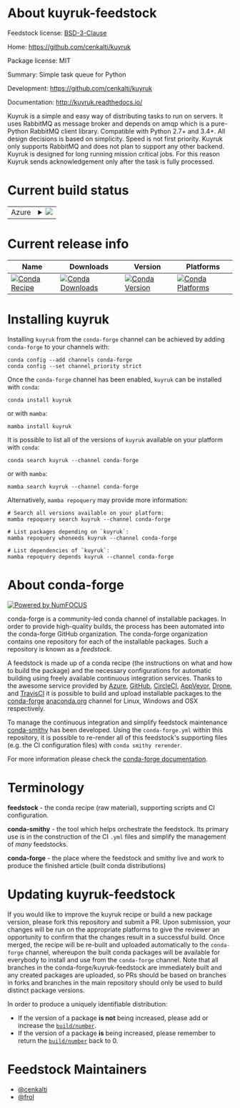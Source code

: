 About kuyruk-feedstock
======================

Feedstock license: [BSD-3-Clause](https://github.com/conda-forge/kuyruk-feedstock/blob/main/LICENSE.txt)

Home: https://github.com/cenkalti/kuyruk

Package license: MIT

Summary: Simple task queue for Python

Development: https://github.com/cenkalti/kuyruk

Documentation: http://kuyruk.readthedocs.io/

Kuyruk is a simple and easy way of distributing tasks to run on servers.
It uses RabbitMQ as message broker and depends on amqp which is a
pure-Python RabbitMQ client library. Compatible with Python 2.7+ and 3.4+.
All design decisions is based on simplicity. Speed is not first priority.
Kuyruk only supports RabbitMQ and does not plan to support any other
backend. Kuyruk is designed for long running mission critical jobs. For
this reason Kuyruk sends acknowledgement only after the task is fully
processed.


Current build status
====================


<table>
    
  <tr>
    <td>Azure</td>
    <td>
      <details>
        <summary>
          <a href="https://dev.azure.com/conda-forge/feedstock-builds/_build/latest?definitionId=508&branchName=main">
            <img src="https://dev.azure.com/conda-forge/feedstock-builds/_apis/build/status/kuyruk-feedstock?branchName=main">
          </a>
        </summary>
        <table>
          <thead><tr><th>Variant</th><th>Status</th></tr></thead>
          <tbody><tr>
              <td>linux_64_python3.10.____cpython</td>
              <td>
                <a href="https://dev.azure.com/conda-forge/feedstock-builds/_build/latest?definitionId=508&branchName=main">
                  <img src="https://dev.azure.com/conda-forge/feedstock-builds/_apis/build/status/kuyruk-feedstock?branchName=main&jobName=linux&configuration=linux%20linux_64_python3.10.____cpython" alt="variant">
                </a>
              </td>
            </tr><tr>
              <td>linux_64_python3.11.____cpython</td>
              <td>
                <a href="https://dev.azure.com/conda-forge/feedstock-builds/_build/latest?definitionId=508&branchName=main">
                  <img src="https://dev.azure.com/conda-forge/feedstock-builds/_apis/build/status/kuyruk-feedstock?branchName=main&jobName=linux&configuration=linux%20linux_64_python3.11.____cpython" alt="variant">
                </a>
              </td>
            </tr><tr>
              <td>linux_64_python3.12.____cpython</td>
              <td>
                <a href="https://dev.azure.com/conda-forge/feedstock-builds/_build/latest?definitionId=508&branchName=main">
                  <img src="https://dev.azure.com/conda-forge/feedstock-builds/_apis/build/status/kuyruk-feedstock?branchName=main&jobName=linux&configuration=linux%20linux_64_python3.12.____cpython" alt="variant">
                </a>
              </td>
            </tr><tr>
              <td>linux_64_python3.13.____cp313</td>
              <td>
                <a href="https://dev.azure.com/conda-forge/feedstock-builds/_build/latest?definitionId=508&branchName=main">
                  <img src="https://dev.azure.com/conda-forge/feedstock-builds/_apis/build/status/kuyruk-feedstock?branchName=main&jobName=linux&configuration=linux%20linux_64_python3.13.____cp313" alt="variant">
                </a>
              </td>
            </tr><tr>
              <td>linux_64_python3.9.____cpython</td>
              <td>
                <a href="https://dev.azure.com/conda-forge/feedstock-builds/_build/latest?definitionId=508&branchName=main">
                  <img src="https://dev.azure.com/conda-forge/feedstock-builds/_apis/build/status/kuyruk-feedstock?branchName=main&jobName=linux&configuration=linux%20linux_64_python3.9.____cpython" alt="variant">
                </a>
              </td>
            </tr><tr>
              <td>osx_64_python3.10.____cpython</td>
              <td>
                <a href="https://dev.azure.com/conda-forge/feedstock-builds/_build/latest?definitionId=508&branchName=main">
                  <img src="https://dev.azure.com/conda-forge/feedstock-builds/_apis/build/status/kuyruk-feedstock?branchName=main&jobName=osx&configuration=osx%20osx_64_python3.10.____cpython" alt="variant">
                </a>
              </td>
            </tr><tr>
              <td>osx_64_python3.11.____cpython</td>
              <td>
                <a href="https://dev.azure.com/conda-forge/feedstock-builds/_build/latest?definitionId=508&branchName=main">
                  <img src="https://dev.azure.com/conda-forge/feedstock-builds/_apis/build/status/kuyruk-feedstock?branchName=main&jobName=osx&configuration=osx%20osx_64_python3.11.____cpython" alt="variant">
                </a>
              </td>
            </tr><tr>
              <td>osx_64_python3.12.____cpython</td>
              <td>
                <a href="https://dev.azure.com/conda-forge/feedstock-builds/_build/latest?definitionId=508&branchName=main">
                  <img src="https://dev.azure.com/conda-forge/feedstock-builds/_apis/build/status/kuyruk-feedstock?branchName=main&jobName=osx&configuration=osx%20osx_64_python3.12.____cpython" alt="variant">
                </a>
              </td>
            </tr><tr>
              <td>osx_64_python3.13.____cp313</td>
              <td>
                <a href="https://dev.azure.com/conda-forge/feedstock-builds/_build/latest?definitionId=508&branchName=main">
                  <img src="https://dev.azure.com/conda-forge/feedstock-builds/_apis/build/status/kuyruk-feedstock?branchName=main&jobName=osx&configuration=osx%20osx_64_python3.13.____cp313" alt="variant">
                </a>
              </td>
            </tr><tr>
              <td>osx_64_python3.9.____cpython</td>
              <td>
                <a href="https://dev.azure.com/conda-forge/feedstock-builds/_build/latest?definitionId=508&branchName=main">
                  <img src="https://dev.azure.com/conda-forge/feedstock-builds/_apis/build/status/kuyruk-feedstock?branchName=main&jobName=osx&configuration=osx%20osx_64_python3.9.____cpython" alt="variant">
                </a>
              </td>
            </tr><tr>
              <td>win_64_python3.10.____cpython</td>
              <td>
                <a href="https://dev.azure.com/conda-forge/feedstock-builds/_build/latest?definitionId=508&branchName=main">
                  <img src="https://dev.azure.com/conda-forge/feedstock-builds/_apis/build/status/kuyruk-feedstock?branchName=main&jobName=win&configuration=win%20win_64_python3.10.____cpython" alt="variant">
                </a>
              </td>
            </tr><tr>
              <td>win_64_python3.11.____cpython</td>
              <td>
                <a href="https://dev.azure.com/conda-forge/feedstock-builds/_build/latest?definitionId=508&branchName=main">
                  <img src="https://dev.azure.com/conda-forge/feedstock-builds/_apis/build/status/kuyruk-feedstock?branchName=main&jobName=win&configuration=win%20win_64_python3.11.____cpython" alt="variant">
                </a>
              </td>
            </tr><tr>
              <td>win_64_python3.12.____cpython</td>
              <td>
                <a href="https://dev.azure.com/conda-forge/feedstock-builds/_build/latest?definitionId=508&branchName=main">
                  <img src="https://dev.azure.com/conda-forge/feedstock-builds/_apis/build/status/kuyruk-feedstock?branchName=main&jobName=win&configuration=win%20win_64_python3.12.____cpython" alt="variant">
                </a>
              </td>
            </tr><tr>
              <td>win_64_python3.13.____cp313</td>
              <td>
                <a href="https://dev.azure.com/conda-forge/feedstock-builds/_build/latest?definitionId=508&branchName=main">
                  <img src="https://dev.azure.com/conda-forge/feedstock-builds/_apis/build/status/kuyruk-feedstock?branchName=main&jobName=win&configuration=win%20win_64_python3.13.____cp313" alt="variant">
                </a>
              </td>
            </tr><tr>
              <td>win_64_python3.9.____cpython</td>
              <td>
                <a href="https://dev.azure.com/conda-forge/feedstock-builds/_build/latest?definitionId=508&branchName=main">
                  <img src="https://dev.azure.com/conda-forge/feedstock-builds/_apis/build/status/kuyruk-feedstock?branchName=main&jobName=win&configuration=win%20win_64_python3.9.____cpython" alt="variant">
                </a>
              </td>
            </tr>
          </tbody>
        </table>
      </details>
    </td>
  </tr>
</table>

Current release info
====================

| Name | Downloads | Version | Platforms |
| --- | --- | --- | --- |
| [![Conda Recipe](https://img.shields.io/badge/recipe-kuyruk-green.svg)](https://anaconda.org/conda-forge/kuyruk) | [![Conda Downloads](https://img.shields.io/conda/dn/conda-forge/kuyruk.svg)](https://anaconda.org/conda-forge/kuyruk) | [![Conda Version](https://img.shields.io/conda/vn/conda-forge/kuyruk.svg)](https://anaconda.org/conda-forge/kuyruk) | [![Conda Platforms](https://img.shields.io/conda/pn/conda-forge/kuyruk.svg)](https://anaconda.org/conda-forge/kuyruk) |

Installing kuyruk
=================

Installing `kuyruk` from the `conda-forge` channel can be achieved by adding `conda-forge` to your channels with:

```
conda config --add channels conda-forge
conda config --set channel_priority strict
```

Once the `conda-forge` channel has been enabled, `kuyruk` can be installed with `conda`:

```
conda install kuyruk
```

or with `mamba`:

```
mamba install kuyruk
```

It is possible to list all of the versions of `kuyruk` available on your platform with `conda`:

```
conda search kuyruk --channel conda-forge
```

or with `mamba`:

```
mamba search kuyruk --channel conda-forge
```

Alternatively, `mamba repoquery` may provide more information:

```
# Search all versions available on your platform:
mamba repoquery search kuyruk --channel conda-forge

# List packages depending on `kuyruk`:
mamba repoquery whoneeds kuyruk --channel conda-forge

# List dependencies of `kuyruk`:
mamba repoquery depends kuyruk --channel conda-forge
```


About conda-forge
=================

[![Powered by
NumFOCUS](https://img.shields.io/badge/powered%20by-NumFOCUS-orange.svg?style=flat&colorA=E1523D&colorB=007D8A)](https://numfocus.org)

conda-forge is a community-led conda channel of installable packages.
In order to provide high-quality builds, the process has been automated into the
conda-forge GitHub organization. The conda-forge organization contains one repository
for each of the installable packages. Such a repository is known as a *feedstock*.

A feedstock is made up of a conda recipe (the instructions on what and how to build
the package) and the necessary configurations for automatic building using freely
available continuous integration services. Thanks to the awesome service provided by
[Azure](https://azure.microsoft.com/en-us/services/devops/), [GitHub](https://github.com/),
[CircleCI](https://circleci.com/), [AppVeyor](https://www.appveyor.com/),
[Drone](https://cloud.drone.io/welcome), and [TravisCI](https://travis-ci.com/)
it is possible to build and upload installable packages to the
[conda-forge](https://anaconda.org/conda-forge) [anaconda.org](https://anaconda.org/)
channel for Linux, Windows and OSX respectively.

To manage the continuous integration and simplify feedstock maintenance
[conda-smithy](https://github.com/conda-forge/conda-smithy) has been developed.
Using the ``conda-forge.yml`` within this repository, it is possible to re-render all of
this feedstock's supporting files (e.g. the CI configuration files) with ``conda smithy rerender``.

For more information please check the [conda-forge documentation](https://conda-forge.org/docs/).

Terminology
===========

**feedstock** - the conda recipe (raw material), supporting scripts and CI configuration.

**conda-smithy** - the tool which helps orchestrate the feedstock.
                   Its primary use is in the construction of the CI ``.yml`` files
                   and simplify the management of *many* feedstocks.

**conda-forge** - the place where the feedstock and smithy live and work to
                  produce the finished article (built conda distributions)


Updating kuyruk-feedstock
=========================

If you would like to improve the kuyruk recipe or build a new
package version, please fork this repository and submit a PR. Upon submission,
your changes will be run on the appropriate platforms to give the reviewer an
opportunity to confirm that the changes result in a successful build. Once
merged, the recipe will be re-built and uploaded automatically to the
`conda-forge` channel, whereupon the built conda packages will be available for
everybody to install and use from the `conda-forge` channel.
Note that all branches in the conda-forge/kuyruk-feedstock are
immediately built and any created packages are uploaded, so PRs should be based
on branches in forks and branches in the main repository should only be used to
build distinct package versions.

In order to produce a uniquely identifiable distribution:
 * If the version of a package **is not** being increased, please add or increase
   the [``build/number``](https://docs.conda.io/projects/conda-build/en/latest/resources/define-metadata.html#build-number-and-string).
 * If the version of a package **is** being increased, please remember to return
   the [``build/number``](https://docs.conda.io/projects/conda-build/en/latest/resources/define-metadata.html#build-number-and-string)
   back to 0.

Feedstock Maintainers
=====================

* [@cenkalti](https://github.com/cenkalti/)
* [@frol](https://github.com/frol/)

